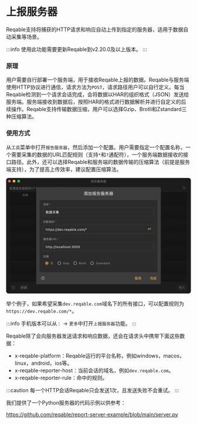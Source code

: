 # 上报服务器

Reqable支持将捕获的HTTP请求和响应自动上传到指定的服务器，适用于数据自动采集等场景。

:::info
使用此功能需要更新Reqable到v2.20.0及以上版本。
:::

### 原理

用户需要自行部署一个服务端，用于接收Reqable上报的数据。Reqable与服务端使用HTTP协议进行通信，请求方法为`POST`，请求路径用户可以自行定义。每当Reqable检测到一个请求会话完成，会将数据以HAR的组织格式（JSON）发送给服务端。服务端接收到数据后，按照HAR的格式进行数据解析并进行自定义的后续操作。Reqable支持传输数据压缩，用户可以选择Gzip、Brotli和Zstandard三种压缩算法。

### 使用方式

从`工具`菜单中打开`报告服务器`，然后添加一个配置。用户需要指定一个配置名称，一个需要采集的数据的URL匹配规则（支持`*`和`?`通配符），一个服务端数据接收的接口路径。此外，还可以选择Reqable和服务端的数据传输的压缩算法（前提是服务端支持），为了提高上传效率，建议配置压缩算法。

![](arts/server-report_01.png)

举个例子，如果希望采集`dev.reqable.com`域名下的所有接口，可以配置规则为`https://dev.reqable.com/*`。

:::info
手机版本可以从`⋮` -> `更多`中打开`上报服务器`功能。
:::

Reqable除了会向服务器发送请求和响应数据，还会在请求头中携带下面这些数据：
- x-reqable-platform：Reqable运行的平台名称，例如windows，macos，linux，android，ios等。
- x-reqable-reporter-host：当前会话的域名，例如`dev.reqable.com`。
- x-reqable-reporter-rule：命中的规则。

:::caution
每一个HTTP会话Reqable只会发送1次，且发送失败不会重试。
:::

我们提供了一个Python服务器的代码示例以供参考：

https://github.com/reqable/report-server-example/blob/main/server.py